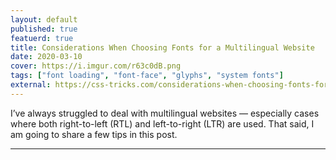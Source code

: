 ```yaml
---
layout: default
published: true
featuerd: true
title: Considerations When Choosing Fonts for a Multilingual Website
date: 2020-03-10
cover: https://i.imgur.com/r63c0dB.png
tags: ["font loading", "font-face", "glyphs", "system fonts"]
external: https://css-tricks.com/considerations-when-choosing-fonts-for-a-multilingual-website
---
```


I’ve always struggled to deal with multilingual websites — especially cases where both right-to-left (RTL) and left-to-right (LTR) are used. That said, I am going to share a few tips in this post.

---
